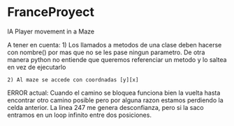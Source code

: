 # FranceProyect
IA Player movement in a Maze

A tener en cuenta:
    1) Los llamados a metodos de una clase deben hacerse con nombre() por mas que no se les pase ningun parametro. De otra manera
    python no entiende que queremos referenciar un metodo y lo saltea en vez de ejecutarlo

    2) Al maze se accede con coordnadas [y][x]

ERROR actual:
Cuando el camino se bloquea funciona bien la vuelta hasta encontrar otro camino posible pero por alguna razon estamos perdiendo la celda anterior. La linea 247 me genera desconfianza, pero si la saco entramos en un loop infinito entre dos posiciones.

